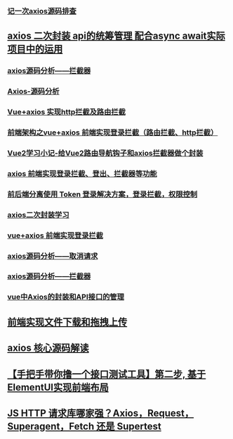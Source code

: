 ### [记一次axios源码排查](https://juejin.im/post/5b9b7be8e51d450e704258a0)
## [axios 二次封装 api的统筹管理 配合async await实际项目中的运用](https://www.jianshu.com/p/6b626d72ea78)
### [axios源码分析——拦截器](https://juejin.im/post/5b272758e51d4558a04a2dbf)
### [Axios-源码分析](http://hejx.space/2017/08/25/Axios-%E6%BA%90%E7%A0%81%E5%88%86%E6%9E%90/)
### [Vue+axios 实现http拦截及路由拦截](https://www.cnblogs.com/parkboyoung/p/6761863.html)
### [前端架构之vue+axios 前端实现登录拦截（路由拦截、http拦截）](https://juejin.im/post/5b791b8251882543057d8797)
### [Vue2学习小记-给Vue2路由导航钩子和axios拦截器做个封装](https://juejin.im/post/5a1550746fb9a045076f4fd2)
### [axios 前端实现登录拦截、登出、拦截器等功能](https://github.com/superman66/vue-axios-github)
### [前后端分离使用 Token 登录解决方案，登录拦截，权限控制](https://github.com/libin1991/libin_Blog/issues/621)
### [axios二次封装学习](https://github.com/libin1991/libin_Blog/issues/605)
### [vue+axios 前端实现登录拦截](https://github.com/libin1991/libin_Blog/issues/612)
### [axios源码分析——取消请求 ](https://github.com/libin1991/libin_Blog/issues/575)
### [axios源码分析——拦截器](https://github.com/libin1991/libin_Blog/issues/574)
### [vue中Axios的封装和API接口的管理](https://juejin.im/post/5b55c118f265da0f6f1aa354)
## [前端实现文件下载和拖拽上传](https://juejin.im/post/5bf543d851882518eb1f5cc4)
## [axios 核心源码解读](https://juejin.im/post/5c01126d6fb9a049fd0f9405)
## [【手把手带你撸一个接口测试工具】第二步, 基于ElementUI实现前端布局](https://juejin.im/post/5c0689476fb9a049ff4de4e0)
## [JS HTTP 请求库哪家强？Axios，Request，Superagent，Fetch 还是 Supertest](https://juejin.im/post/5c10fc4de51d455bea33a5e4#heading-6)
